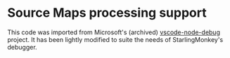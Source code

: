 # Source Maps processing support

This code was imported from Microsoft's (archived) [vscode-node-debug](https://github.com/microsoft/vscode-node-debug) project. It has been lightly modified to suite the needs of StarlingMonkey's debugger.
